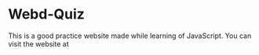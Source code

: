# Webd-Quiz
This is a good practice website made while learning of JavaScript. You can visit the website at 
